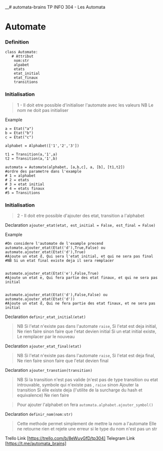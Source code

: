 __# automata-brains
TP INFO 304 - Les Automata

# Automate

### Definition
```
class Automate:
   # Attribut
    nom:str
    alpabet
    etats
    etat_initial
    etat_finaux
    transitions
```
### Initialisation
> 1 - Il doit etre possible d'initialiser l'automate avec les valeurs
NB Le nom ne doit pas initialiser

Example

```
a = Etat("a")
b = Etat("b")
c = Etat("c")

alphabet = Alphabet(['1','2','3'])

t1 = Transition(a,'1',a)
t2 = Transition(a,'1',b)
 
automata = Automate(alphabet, [a,b,c], a, [b], [t1,t2])
#ordre des parametre dans l'example 
# 1 = alphabet
# 2 = etats
# 3 = etat initial
# 4 = etats finaux
#5 = Transitions

```
### Initialisation
> 2 - Il doit etre possible d'ajouter des etat, transition a l'alphabet

Declaration `ajouter_etat(etat, est_initial = False, est_final = False)`

Example

```
#On considere l'automate de l'example precend
automate.ajouter_etat(Etat('d'),True,False) ou automate.ajouter_etat(Etat('d'),True) 
#Ajoute un etat d, Qui sera l'etat initial, et qui ne sera pas final
#NB Si un etat final existe deja il sera remplacer


automate.ajouter_etat(Etat('e'),False,True) 
#Ajoute un etat e, Qui fera partie des etat finaux, et qui ne sera pas initial


automate.ajouter_etat(Etat('d'),False,False) ou automate.ajouter_etat(Etat('d'))
#Ajoute un etat d, Qui ne fera partie des etat finaux, et ne sera pas initial

```

Declaration `definir_etat_initial(etat)`

> NB Si l'etat n'existe pas dans l'automate `raise`, Si l'etat est deja initial, Ne rien faire sinon faire que l'etat devien  initial
Si un etat initial existe, Le remplacer par le nouveau


Declaration `ajouter_etat_final(etat)`

>NB Si l'etat n'existe pas dans l'automate `raise`, Si l'etat est deja final, Ne rien faire sinon faire que l'etat devien final


Declaration `ajouter_transtion(transition)`

>NB Si la transition n'est pas valide (n'est pas de type transition ou etat introuvable, symbole qui n'existe pas , `raise` sinon Ajouter la transition
Si elle existe deja (l'utilite de la surcharge du hash et equivalence) Ne rien faire

> Pour ajouter l'alphabet on fera `automata.alphabet.ajouter_symbol()`


Declaration `definir_nom(nom:str)`

>Cette methode permet simplement de mettre la nom a l'automate Elle ne retourne rien et rejete une erreur si le type du nom n'est pas un str

Trello Link [https://trello.com/b/8eWuyGfD/tp304]
Telegram Link [https://t.me/automata_brains]
